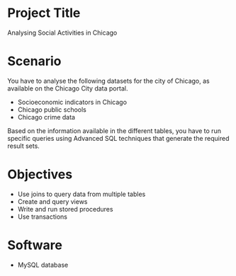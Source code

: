 # Project Title
Analysing Social Activities in Chicago

# Scenario
You have to analyse the following datasets for the city of Chicago, as available on the Chicago City data portal.
- Socioeconomic indicators in Chicago
- Chicago public schools
- Chicago crime data

Based on the information available in the different tables, you have to run specific queries using Advanced SQL techniques that generate the required result sets.

# Objectives
- Use joins to query data from multiple tables
- Create and query views
- Write and run stored procedures
- Use transactions

# Software
- MySQL database
